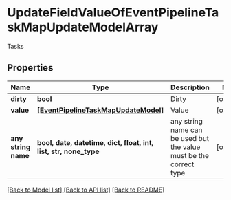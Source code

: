 # UpdateFieldValueOfEventPipelineTaskMapUpdateModelArray

Tasks

## Properties
Name | Type | Description | Notes
------------ | ------------- | ------------- | -------------
**dirty** | **bool** | Dirty | [optional] 
**value** | [**[EventPipelineTaskMapUpdateModel]**](EventPipelineTaskMapUpdateModel.md) | Value | [optional] 
**any string name** | **bool, date, datetime, dict, float, int, list, str, none_type** | any string name can be used but the value must be the correct type | [optional]

[[Back to Model list]](../README.md#documentation-for-models) [[Back to API list]](../README.md#documentation-for-api-endpoints) [[Back to README]](../README.md)


